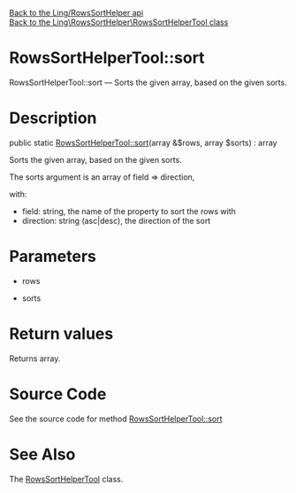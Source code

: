 [Back to the Ling/RowsSortHelper api](https://github.com/lingtalfi/RowsSortHelper/blob/master/doc/api/Ling/RowsSortHelper.md)<br>
[Back to the Ling\RowsSortHelper\RowsSortHelperTool class](https://github.com/lingtalfi/RowsSortHelper/blob/master/doc/api/Ling/RowsSortHelper/RowsSortHelperTool.md)


RowsSortHelperTool::sort
================



RowsSortHelperTool::sort — Sorts the given array, based on the given sorts.




Description
================


public static [RowsSortHelperTool::sort](https://github.com/lingtalfi/RowsSortHelper/blob/master/doc/api/Ling/RowsSortHelper/RowsSortHelperTool/sort.md)(array &$rows, array $sorts) : array




Sorts the given array, based on the given sorts.

The sorts argument is an array of field => direction,

with:

- field: string, the name of the property to sort the rows with
- direction: string (asc|desc), the direction of the sort




Parameters
================


- rows

    

- sorts

    


Return values
================

Returns array.








Source Code
===========
See the source code for method [RowsSortHelperTool::sort](https://github.com/lingtalfi/RowsSortHelper/blob/master/RowsSortHelperTool.php#L28-L45)


See Also
================

The [RowsSortHelperTool](https://github.com/lingtalfi/RowsSortHelper/blob/master/doc/api/Ling/RowsSortHelper/RowsSortHelperTool.md) class.



